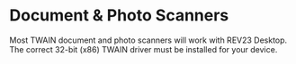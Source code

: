 # Document & Photo Scanners

Most TWAIN document and photo scanners will work with REV23 Desktop. The correct 32-bit (x86) TWAIN driver must be installed for your device.


